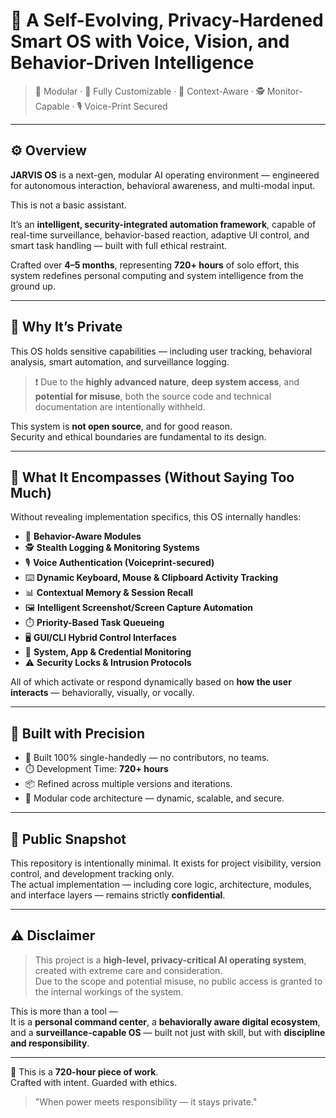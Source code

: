 <h1>🧠 A Self-Evolving, Privacy-Hardened Smart OS with Voice, Vision, and Behavior-Driven Intelligence  </h1>

> 🎯 Modular · 🧩 Fully Customizable · 🧠 Context-Aware · 🕵️ Monitor-Capable · 🎙️ Voice-Print Secured

---

## ⚙️ Overview

**JARVIS OS** is a next-gen, modular AI operating environment — engineered for autonomous interaction, behavioral awareness, and multi-modal input.

This is not a basic assistant.

It’s an **intelligent, security-integrated automation framework**, capable of real-time surveillance, behavior-based reaction, adaptive UI control, and smart task handling — built with full ethical restraint.

Crafted over **4–5 months**, representing **720+ hours** of solo effort, this system redefines personal computing and system intelligence from the ground up.

---

## 🔐 Why It’s Private

This OS holds sensitive capabilities — including user tracking, behavioral analysis, smart automation, and surveillance logging.

> ❗ Due to the **highly advanced nature**, **deep system access**, and **potential for misuse**, both the source code and technical documentation are intentionally withheld.

This system is **not open source**, and for good reason.  
Security and ethical boundaries are fundamental to its design.

---

## 🧰 What It Encompasses (Without Saying Too Much)

Without revealing implementation specifics, this OS internally handles:

- 🧠 **Behavior-Aware Modules**  
- 🕵️ **Stealth Logging & Monitoring Systems**
- 🎙️ **Voice Authentication (Voiceprint-secured)**
- ⌨️ **Dynamic Keyboard, Mouse & Clipboard Activity Tracking**
- 📊 **Contextual Memory & Session Recall**
- 🖼️ **Intelligent Screenshot/Screen Capture Automation**
- ⏱️ **Priority-Based Task Queueing**
- 🖥️ **GUI/CLI Hybrid Control Interfaces**
- 📁 **System, App & Credential Monitoring**
- ⚠️ **Security Locks & Intrusion Protocols**

All of which activate or respond dynamically based on **how the user interacts** — behaviorally, visually, or vocally.

---

## 🧪 Built with Precision

- 🔧 Built 100% single-handedly — no contributors, no teams.
- ⏱️ Development Time: **720+ hours**
- 📦 Refined across multiple versions and iterations.
- 🧩 Modular code architecture — dynamic, scalable, and secure.

---

## 👤 Public Snapshot

This repository is intentionally minimal. It exists for project visibility, version control, and development tracking only.  
The actual implementation — including core logic, architecture, modules, and interface layers — remains strictly **confidential**.

---

## ⚠️ Disclaimer

> This project is a **high-level, privacy-critical AI operating system**, created with extreme care and consideration.  
> Due to the scope and potential misuse, no public access is granted to the internal workings of the system.

This is more than a tool —  
It is a **personal command center**, a **behaviorally aware digital ecosystem**, and a **surveillance-capable OS** — built not just with skill, but with **discipline and responsibility**.

---

🧠 This is a **720-hour piece of work**.  
Crafted with intent. Guarded with ethics.

> "When power meets responsibility — it stays private."
